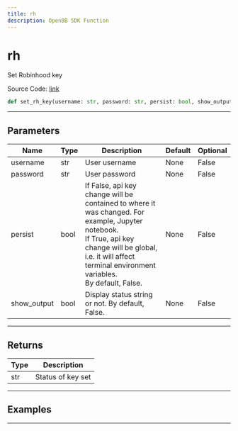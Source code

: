 ```yaml
---
title: rh
description: OpenBB SDK Function
---
```


# rh

Set Robinhood key

Source Code: [link](https://github.com/OpenBB-finance/OpenBBTerminal/tree/main/openbb_terminal/keys_model.py#L1134)

```python
def set_rh_key(username: str, password: str, persist: bool, show_output: bool) -> str
```
---

## Parameters

| Name | Type | Description | Default | Optional |
| ---- | ---- | ----------- | ------- | -------- |
| username | str | User username | None | False |
| password | str | User password | None | False |
| persist | bool | If False, api key change will be contained to where it was changed. For example, Jupyter notebook.<br/>If True, api key change will be global, i.e. it will affect terminal environment variables.<br/>By default, False. | None | False |
| show_output | bool | Display status string or not. By default, False. | None | False |

---

## Returns

| Type | Description |
| ---- | ----------- |
| str | Status of key set |

---

## Examples

---

